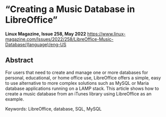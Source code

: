 # “Creating a Music Database in LibreOffice”
**Linux Magazine, Issue 258, May 2022**
https://www.linux-magazine.com/Issues/2022/258/LibreOffice-Music-Database/(language)/eng-US

## Abstract
For users that need to create and manage one or more databases for personal, educational, or home office use, LibreOffice offers a simple, easy to use alternative to more complex solutions such as MySQL or Maria database applications running on a LAMP stack. This article shows how to create a music database from an iTunes library using LibreOffice as an example.

Keywords: LibreOffice, database, SQL, MySQL
